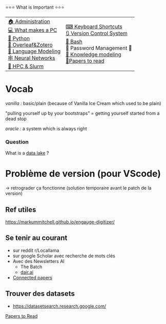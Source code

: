 ⭐⭐⭐ What is Important ⭐⭐⭐


<table>
<tr>
<td>
<a href="./Administration.html">🏠 Administration</a>
<br>
<a href="./WhatMakesAPC.html">💻 What makes a PC</a>
<br>
<a href="./Python.html">🐍 Python</a>
<br>
<a href="./OverleafZotero.html">📄 Overleaf&Zotero</a>
<br>
<a href="./LanguageModeling.html">💬 Language Modeling</a>
<br>
<a href="./NeuralNetworks.html">🕸 Neural Networks</a>
<br>
<a href="./HPC.html">💾 HPC & Slurm</a>
</td>
<td>
<a href="./KeyboardShortcuts.html">⌨ Keyboard Shortcuts</a>
<br>
<a href="./VCS.html">🔃 Version Control System</a>
<br>
<a href="./Bash.html">🤖 Bash</a>
<br>
🔑 Password Management 🔑
<br>
<a href="./KnowledgeModeling.html">🧠 Knowledge modeling</a>
<br>
<a href="./PapersToRead.html">📄Papers to read</a>
</td>
</tr>
</table>

# Vocab

*vanilla  :* basic/plain (because of Vanilla Ice Cream which used to be plain)

"pulling yourself up by your bootstraps” = getting yourself started from a dead stop

*oracle :* a system which is always right

### Question

What is a [data lake](https://en.wikipedia.org/wiki/Data_lake) ?

# Problème de version (pour VScode)

→ retrograder ça fonctionne (solution temporaire avant le patch de la version)

## Ref utiles

https://markummitchell.github.io/engauge-digitizer/

## Se tenir au courant

- sur reddit r/Locallama
- sur google Scholar avec recherche de mots clés
- Avec des Newsletters AI
    - The Batch
    - [dair.ai](https://nlp.elvissaravia.com/)
- [Connected papers](https://www.connectedpapers.com/)

## Trouver des datasets

- https://datasetsearch.research.google.com/

[Papers to Read](https://www.notion.so/Papers-to-Read-e6ccbbda225c44fdb7d613be8ec5c50d?pvs=21)